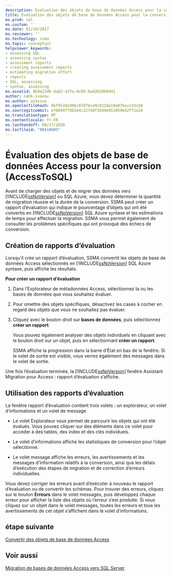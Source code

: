 ```yaml
---
description: Évaluation des objets de base de données Access pour la conversion (AccessToSQL)
title: Évaluation des objets de base de données Access pour la conversion (AccessToSQL) | Microsoft Docs
ms.prod: sql
ms.custom: ''
ms.date: 01/19/2017
ms.reviewer: ''
ms.technology: ssma
ms.topic: conceptual
helpviewer_keywords:
- assessing SQL
- assessing syntax
- assessment reports
- creating assessment reports
- estimating migration effort
- reports
- SQL, assessing
- syntax, assessing
ms.assetid: 8b9e23d6-da62-437a-8c05-8ad2628b9441
author: nahk-ivanov
ms.author: alexiva
ms.openlocfilehash: 6bf9144249bc8707bce9c812da19a07bacc43c68
ms.sourcegitcommit: e700497f962e4c2274df16d9e651059b42ff1a10
ms.translationtype: MT
ms.contentlocale: fr-FR
ms.lasthandoff: 08/17/2020
ms.locfileid: "88418605"
---
```

# <a name="assessing-access-database-objects-for-conversion-accesstosql"></a>Évaluation des objets de base de données Access pour la conversion (AccessToSQL)
Avant de charger des objets et de migrer des données vers [!INCLUDE[ssNoVersion](../../includes/ssnoversion-md.md)] ou SQL Azure, vous devez déterminer la quantité de migration réussie et la durée de la conversion. SSMA peut créer un rapport d’évaluation qui indique le pourcentage d’objets qui ont été convertis en [!INCLUDE[ssNoVersion](../../includes/ssnoversion-md.md)] SQL Azure syntaxe et les estimations de temps pour effectuer la migration. SSMA vous permet également de consulter les problèmes spécifiques qui ont provoqué des échecs de conversion.  
  
## <a name="creating-assessment-reports"></a>Création de rapports d’évaluation  
Lorsqu’il crée un rapport d’évaluation, SSMA convertit les objets de base de données Access sélectionnés en [!INCLUDE[ssNoVersion](../../includes/ssnoversion-md.md)] SQL Azure syntaxe, puis affiche les résultats.  
  
**Pour créer un rapport d’évaluation**  
  
1.  Dans l’Explorateur de métadonnées Access, sélectionnez la ou les bases de données que vous souhaitez évaluer.  
  
2.  Pour omettre des objets spécifiques, désactivez les cases à cocher en regard des objets que vous ne souhaitez pas évaluer.  
  
3.  Cliquez avec le bouton droit sur **bases de données**, puis sélectionnez **créer un rapport**.  
  
    Vous pouvez également analyser des objets individuels en cliquant avec le bouton droit sur un objet, puis en sélectionnant **créer un rapport**.  
  
    SSMA affiche la progression dans la barre d’État en bas de la fenêtre. Si le volet de sortie est visible, vous verrez également des messages dans le volet de sortie.  
  
Une fois l’évaluation terminée, la [!INCLUDE[ssNoVersion](../../includes/ssnoversion-md.md)] fenêtre Assistant Migration pour Access : rapport d’évaluation s’affiche.  
  
## <a name="using-assessment-reports"></a>Utilisation des rapports d’évaluation  
La fenêtre rapport d’évaluation contient trois volets : un explorateur, un volet d’informations et un volet de message.  
  
-   Le volet Explorateur vous permet de parcourir les objets qui ont été évalués. Vous pouvez cliquer sur des éléments dans ce volet pour accéder à des tables, des index et des clés individuels.  
  
-   Le volet d’informations affiche les statistiques de conversion pour l’objet sélectionné.  
  
-   Le volet message affiche les erreurs, les avertissements et les messages d’information relatifs à la conversion, ainsi que les délais d’exécution des étapes de migration et de correction d’erreurs individuelles.  
  
Vous devez corriger les erreurs avant d’exécuter à nouveau le rapport d’évaluation ou de convertir les schémas. Pour trouver des erreurs, cliquez sur le bouton **Erreurs** dans le volet messages, puis développez chaque erreur pour afficher la liste des objets où l’erreur s’est produite. Si vous cliquez sur un objet dans le volet messages, toutes les erreurs et tous les avertissements de cet objet s’affichent dans le volet d’informations.  
  
## <a name="next-step"></a>étape suivante  
[Convertir des objets de base de données Access](converting-access-database-objects-accesstosql.md)  
  
## <a name="see-also"></a>Voir aussi  
[Migration de bases de données Access vers SQL Server](migrating-access-databases-to-sql-server-azure-sql-db-accesstosql.md)  
  
